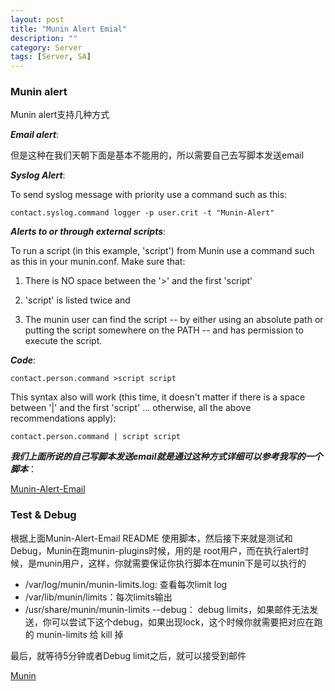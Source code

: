 ```yaml
---
layout: post
title: "Munin Alert Emial"
description: ""
category: Server
tags: [Server, SA]
---
```


### Munin alert

Munin alert支持几种方式

***Email alert***: 

但是这种在我们天朝下面是基本不能用的，所以需要自己去写脚本发送email

***Syslog Alert***: 

To send syslog message with priority use a command such as this:
	
    contact.syslog.command logger -p user.crit -t "Munin-Alert"
		
***Alerts to or through external scripts***:
	 
To run a script (in this example, 'script') from Munin use a command such as this in your munin.conf. Make sure that:
	
  1. There is NO space between the '>' and the first 'script'
  	
  2. 'script' is listed twice and
  	
  3. The munin user can find the script -- by either using an absolute path or putting the script somewhere on the PATH -- and has permission to execute the script.
	

***Code***:
  
    contact.person.command >script script

This syntax also will work (this time, it doesn't matter if there is a space between '|' and the first 'script' ... otherwise, all the above recommendations apply):

    contact.person.command | script script


***我们上面所说的自己写脚本发送email就是通过这种方式详细可以参考我写的一个脚本***：
	
[Munin-Alert-Email](https://github.com/mouse-lin/munin-alert-email)

### Test & Debug

根据上面Munin-Alert-Email README 使用脚本，然后接下来就是测试和Debug，Munin在跑munin-plugins时候，用的是 root用户，而在执行alert时候，是munin用户，这样，你就需要保证你执行脚本在munin下是可以执行的

* /var/log/munin/munin-limits.log: 查看每次limit log
* /var/lib/munin/limits：每次limits输出
* /usr/share/munin/munin-limits --debug： debug limits，如果邮件无法发送，你可以尝试下这个debug，如果出现lock，这个时候你就需要把对应在跑的 munin-limits 给 kill 掉

最后，就等待5分钟或者Debug limit之后，就可以接受到邮件

[Munin](http://munin-monitoring.org/wiki/HowToContact)
